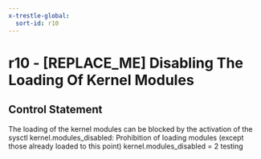 ```yaml
---
x-trestle-global:
  sort-id: r10
---
```


# r10 - \[REPLACE_ME\] Disabling The Loading Of Kernel Modules

## Control Statement

The loading of the kernel modules can be blocked by the activation of the sysctl kernel.modules_disabled: Prohibition of loading modules (except those already loaded to this point) kernel.modules_disabled = 2
testing
